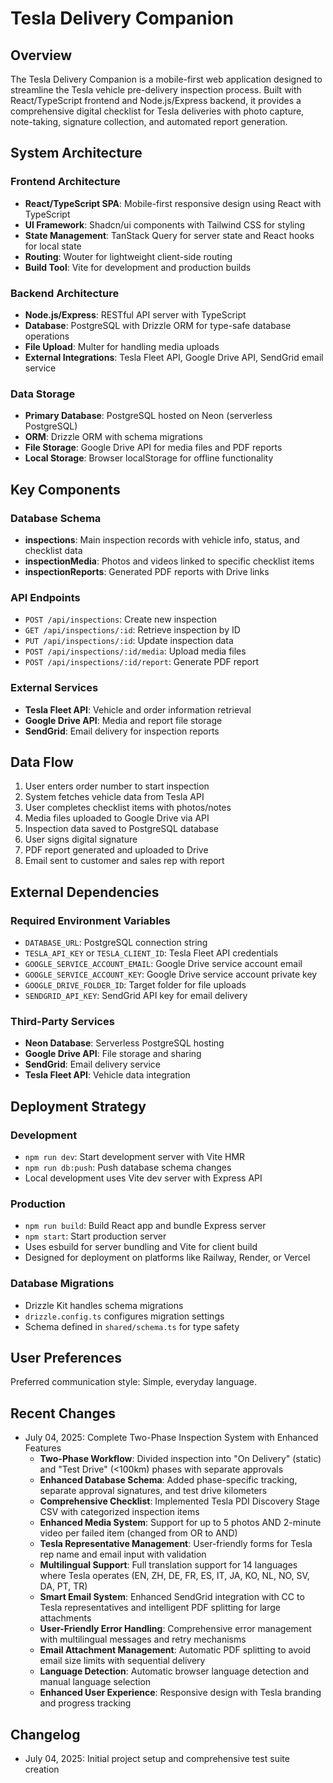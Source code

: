 # Tesla Delivery Companion

## Overview

The Tesla Delivery Companion is a mobile-first web application designed to streamline the Tesla vehicle pre-delivery inspection process. Built with React/TypeScript frontend and Node.js/Express backend, it provides a comprehensive digital checklist for Tesla deliveries with photo capture, note-taking, signature collection, and automated report generation.

## System Architecture

### Frontend Architecture
- **React/TypeScript SPA**: Mobile-first responsive design using React with TypeScript
- **UI Framework**: Shadcn/ui components with Tailwind CSS for styling
- **State Management**: TanStack Query for server state and React hooks for local state
- **Routing**: Wouter for lightweight client-side routing
- **Build Tool**: Vite for development and production builds

### Backend Architecture
- **Node.js/Express**: RESTful API server with TypeScript
- **Database**: PostgreSQL with Drizzle ORM for type-safe database operations
- **File Upload**: Multer for handling media uploads
- **External Integrations**: Tesla Fleet API, Google Drive API, SendGrid email service

### Data Storage
- **Primary Database**: PostgreSQL hosted on Neon (serverless PostgreSQL)
- **ORM**: Drizzle ORM with schema migrations
- **File Storage**: Google Drive API for media files and PDF reports
- **Local Storage**: Browser localStorage for offline functionality

## Key Components

### Database Schema
- **inspections**: Main inspection records with vehicle info, status, and checklist data
- **inspectionMedia**: Photos and videos linked to specific checklist items
- **inspectionReports**: Generated PDF reports with Drive links

### API Endpoints
- `POST /api/inspections`: Create new inspection
- `GET /api/inspections/:id`: Retrieve inspection by ID
- `PUT /api/inspections/:id`: Update inspection data
- `POST /api/inspections/:id/media`: Upload media files
- `POST /api/inspections/:id/report`: Generate PDF report

### External Services
- **Tesla Fleet API**: Vehicle and order information retrieval
- **Google Drive API**: Media and report file storage
- **SendGrid**: Email delivery for inspection reports

## Data Flow

1. User enters order number to start inspection
2. System fetches vehicle data from Tesla API
3. User completes checklist items with photos/notes
4. Media files uploaded to Google Drive via API
5. Inspection data saved to PostgreSQL database
6. User signs digital signature
7. PDF report generated and uploaded to Drive
8. Email sent to customer and sales rep with report

## External Dependencies

### Required Environment Variables
- `DATABASE_URL`: PostgreSQL connection string
- `TESLA_API_KEY` or `TESLA_CLIENT_ID`: Tesla Fleet API credentials
- `GOOGLE_SERVICE_ACCOUNT_EMAIL`: Google Drive service account email
- `GOOGLE_SERVICE_ACCOUNT_KEY`: Google Drive service account private key
- `GOOGLE_DRIVE_FOLDER_ID`: Target folder for file uploads
- `SENDGRID_API_KEY`: SendGrid API key for email delivery

### Third-Party Services
- **Neon Database**: Serverless PostgreSQL hosting
- **Google Drive API**: File storage and sharing
- **SendGrid**: Email delivery service
- **Tesla Fleet API**: Vehicle data integration

## Deployment Strategy

### Development
- `npm run dev`: Start development server with Vite HMR
- `npm run db:push`: Push database schema changes
- Local development uses Vite dev server with Express API

### Production
- `npm run build`: Build React app and bundle Express server
- `npm start`: Start production server
- Uses esbuild for server bundling and Vite for client build
- Designed for deployment on platforms like Railway, Render, or Vercel

### Database Migrations
- Drizzle Kit handles schema migrations
- `drizzle.config.ts` configures migration settings
- Schema defined in `shared/schema.ts` for type safety

## User Preferences

Preferred communication style: Simple, everyday language.

## Recent Changes

- July 04, 2025: Complete Two-Phase Inspection System with Enhanced Features
  - **Two-Phase Workflow**: Divided inspection into "On Delivery" (static) and "Test Drive" (<100km) phases with separate approvals
  - **Enhanced Database Schema**: Added phase-specific tracking, separate approval signatures, and test drive kilometers
  - **Comprehensive Checklist**: Implemented Tesla PDI Discovery Stage CSV with categorized inspection items
  - **Enhanced Media System**: Support for up to 5 photos AND 2-minute video per failed item (changed from OR to AND)
  - **Tesla Representative Management**: User-friendly forms for Tesla rep name and email input with validation
  - **Multilingual Support**: Full translation support for 14 languages where Tesla operates (EN, ZH, DE, FR, ES, IT, JA, KO, NL, NO, SV, DA, PT, TR)
  - **Smart Email System**: Enhanced SendGrid integration with CC to Tesla representatives and intelligent PDF splitting for large attachments
  - **User-Friendly Error Handling**: Comprehensive error management with multilingual messages and retry mechanisms
  - **Email Attachment Management**: Automatic PDF splitting to avoid email size limits with sequential delivery
  - **Language Detection**: Automatic browser language detection and manual language selection
  - **Enhanced User Experience**: Responsive design with Tesla branding and progress tracking

## Changelog

- July 04, 2025: Initial project setup and comprehensive test suite creation